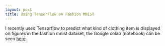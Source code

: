 ```yaml
---
layout: post
title: Using TensorFlow on Fashion MNIST
---
```

I recently used Tensorflow to predict what kind of clothing item is displayed on figures in the fashion mnist dataset, the Google colab (notebook) can be seen [here](https://gist.github.com/bbj3/ee382fbc23ce186d990ec9288cd88a2f#file-clothesnet-ipynb).